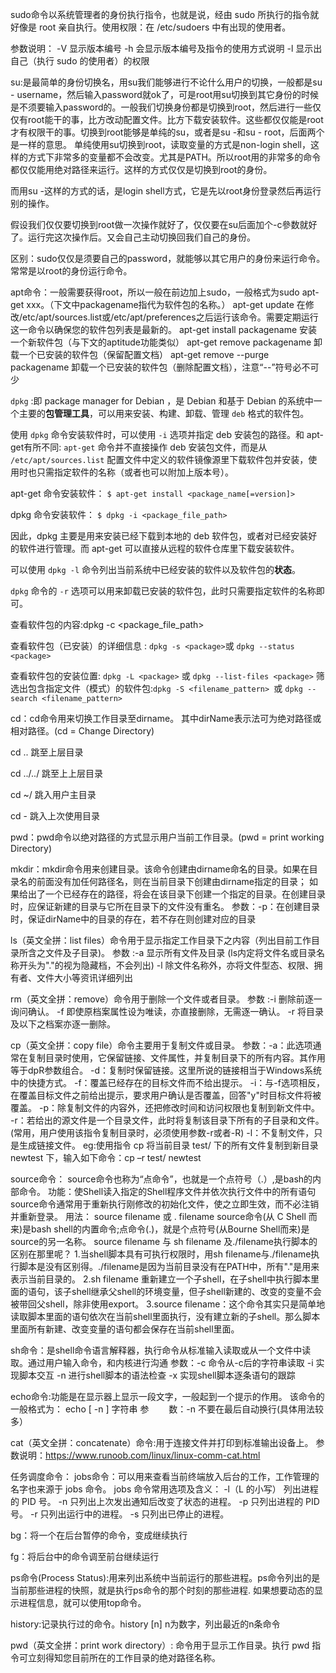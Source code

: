 sudo命令以系统管理者的身份执行指令，也就是说，经由 sudo 所执行的指令就好像是 root 亲自执行。使用权限：在 /etc/sudoers 中有出现的使用者。

参数说明：
-V 显示版本编号
-h 会显示版本编号及指令的使用方式说明
-l 显示出自己（执行 sudo 的使用者）的权限

 su:是最简单的身份切换名，用su我们能够进行不论什么用户的切换，一般都是su - username，然后输入password就ok了，可是root用su切换到其它身份的时候是不须要输入password的。一般我们切换身份都是切换到root，然后进行一些仅仅有root能干的事，比方改动配置文件。比方下载安装软件。这些都仅仅能是root才有权限干的事。切换到root能够是单纯的su，或者是su -和su - root，后面两个是一样的意思。 单纯使用su切换到root，读取变量的方式是non-login shell，这样的方式下非常多的变量都不会改变。尤其是PATH。所以root用的非常多的命令都仅仅能用绝对路径来运行。这样的方式仅仅是切换到root的身份。

而用su -这样的方式的话，是login shell方式，它是先以root身份登录然后再运行别的操作。

 假设我们仅仅要切换到root做一次操作就好了，仅仅要在su后面加个-c參数就好了。运行完这次操作后。又会自己主动切换回我们自己的身份。

区别：sudo仅仅是须要自己的password，就能够以其它用户的身份来运行命令。常常是以root的身份运行命令。



apt命令：一般需要获得root，所以一般在前边加上sudo，一般格式为sudo apt-get xxx。（下文中packagename指代为软件包的名称。）
apt-get update
在修改/etc/apt/sources.list或/etc/apt/preferences之后运行该命令。需要定期运行这一命令以确保您的软件包列表是最新的。
apt-get install packagename
安装一个新软件包（与下文的aptitude功能类似）
apt-get remove packagename
卸载一个已安装的软件包（保留配置文档）
apt-get remove --purge packagename
卸载一个已安装的软件包（删除配置文档），注意“--”符号必不可少



`dpkg` :即 package manager for Debian ，是 Debian 和基于 Debian 的系统中一个主要的**包管理工具**，可以用来安装、构建、卸载、管理 `deb` 格式的软件包。

使用 `dpkg` 命令安装软件时，可以使用 `-i` 选项并指定 deb 安装包的路径。和 apt-get有所不同:
 `apt-get` 命令并不直接操作 deb 安装包文件，而是从 `/etc/apt/sources.list` 配置文件中定义的软件镜像源里下载软件包并安装，使用时也只需指定软件的名称（或者也可以附加上版本号）。

apt-get 命令安装软件：
 `$ apt-get install <package_name[=version]>`

dpkg 命令安装软件：
 `$ dpkg -i <package_file_path>`

因此，dpkg 主要是用来安装已经下载到本地的 deb 软件包，或者对已经安装好的软件进行管理。而 apt-get 可以直接从远程的软件仓库里下载安装软件。

可以使用 `dpkg -l` 命令列出当前系统中已经安装的软件以及软件包的**状态**。

`dpkg` 命令的 `-r` 选项可以用来卸载已安装的软件包，此时只需要指定软件的名称即可。

查看软件包的内容:dpkg -c <package_file_path>

查看软件包（已安装）的详细信息 : `dpkg -s <package>`或  `dpkg --status <package> `

查看软件包的安装位置: `dpkg -L <package>` 或 `dpkg --list-files <package>`
筛选出包含指定文件（模式）的软件包:`dpkg -S <filename_pattern> `或 `dpkg --search <filename_pattern>`



cd：cd命令用来切换工作目录至dirname。 其中dirName表示法可为绝对路径或相对路径。(cd = Change Directory) 

cd .. 跳至上层目录

cd ../../  跳至上上层目录

cd ~/     跳入用户主目录

cd -  跳入上次使用目录

pwd：pwd命令以绝对路径的方式显示用户当前工作目录。(pwd = print working Directory) 

mkdir：mkdir命令用来创建目录。该命令创建由dirname命名的目录。如果在目录名的前面没有加任何路径名，则在当前目录下创建由dirname指定的目录；
如果给出了一个已经存在的路径，将会在该目录下创建一个指定的目录。在创建目录时，应保证新建的目录与它所在目录下的文件没有重名。
参数：-p：在创建目录时，保证dirName中的目录的存在，若不存在则创建对应的目录

ls（英文全拼：list files）命令用于显示指定工作目录下之内容（列出目前工作目录所含之文件及子目录)。
参数 :-a 显示所有文件及目录 (ls内定将文件名或目录名称开头为"."的视为隐藏档，不会列出)
     -l 除文件名称外，亦将文件型态、权限、拥有者、文件大小等资讯详细列出

rm（英文全拼：remove）命令用于删除一个文件或者目录。
参数 :-i 删除前逐一询问确认。
     -f 即使原档案属性设为唯读，亦直接删除，无需逐一确认。
     -r 将目录及以下之档案亦逐一删除。

cp（英文全拼：copy file）命令主要用于复制文件或目录。
参数：-a：此选项通常在复制目录时使用，它保留链接、文件属性，并复制目录下的所有内容。其作用等于dpR参数组合。
    -d：复制时保留链接。这里所说的链接相当于Windows系统中的快捷方式。
    -f：覆盖已经存在的目标文件而不给出提示。
    -i：与-f选项相反，在覆盖目标文件之前给出提示，要求用户确认是否覆盖，回答"y"时目标文件将被覆盖。
    -p：除复制文件的内容外，还把修改时间和访问权限也复制到新文件中。
    -r：若给出的源文件是一个目录文件，此时将复制该目录下所有的子目录和文件。(常用，用户使用该指令复制目录时，必须使用参数-r或者-R)
    -l：不复制文件，只是生成链接文件。
eg:使用指令 cp 将当前目录 test/ 下的所有文件复制到新目录 newtest 下，输入如下命令：cp –r test/ newtest

source命令：
source命令也称为“点命令”，也就是一个点符号（.）,是bash的内部命令。
功能：使Shell读入指定的Shell程序文件并依次执行文件中的所有语句
source命令通常用于重新执行刚修改的初始化文件，使之立即生效，而不必注销并重新登录。
用法：
source filename 或 . filename
source命令(从 C Shell 而来)是bash shell的内置命令;点命令(.)，就是个点符号(从Bourne Shell而来)是source的另一名称。
source filename 与 sh filename 及./filename执行脚本的区别在那里呢？
1.当shell脚本具有可执行权限时，用sh filename与./filename执行脚本是没有区别得。./filename是因为当前目录没有在PATH中，所有"."是用来表示当前目录的。
2.sh filename 重新建立一个子shell，在子shell中执行脚本里面的语句，该子shell继承父shell的环境变量，但子shell新建的、改变的变量不会被带回父shell，除非使用export。
3.source filename：这个命令其实只是简单地读取脚本里面的语句依次在当前shell里面执行，没有建立新的子shell。那么脚本里面所有新建、改变变量的语句都会保存在当前shell里面。

sh命令：是shell命令语言解释器，执行命令从标准输入读取或从一个文件中读取。通过用户输入命令，和内核进行沟通
参数：-c	     命令从-c后的字符串读取
            -i      实现脚本交互
           -n      进行shell脚本的语法检查
            -x      实现shell脚本逐条语句的跟踪 

echo命令:功能是在显示器上显示一段文字，一般起到一个提示的作用。
该命令的一般格式为： echo [ -n ] 字符串
参　　 数：-n 不要在最后自动换行(具体用法较多）

cat（英文全拼：concatenate）命令:用于连接文件并打印到标准输出设备上。
参数说明：https://www.runoob.com/linux/linux-comm-cat.html

任务调度命令：
jobs命令：可以用来查看当前终端放入后台的工作，工作管理的名字也来源于 jobs 命令。
jobs 命令常用选项及含义：
-l（L 的小写） 	列出进程的 PID 号。
-n 	只列出上次发出通知后改变了状态的进程。
-p 	只列出进程的 PID 号。
-r 	只列出运行中的进程。
-s 	只列出已停止的进程。

bg：将一个在后台暂停的命令，变成继续执行

fg：将后台中的命令调至前台继续运行

ps命令(Process Status):用来列出系统中当前运行的那些进程。ps命令列出的是当前那些进程的快照，就是执行ps命令的那个时刻的那些进程.
如果想要动态的显示进程信息，就可以使用top命令。

history:记录执行过的命令。history [n]  n为数字，列出最近的n条命令 

pwd（英文全拼：print work directory）: 命令用于显示工作目录。执行 pwd 指令可立刻得知您目前所在的工作目录的绝对路径名称。